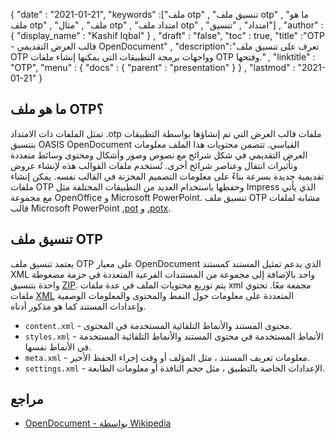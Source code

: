 {
  "date" : "2021-01-21",
  "keywords" :["ملف otp" , "تنسيق ملف otp" , "ما هو ملف otp" , "ملف" , "مثال otp" , "امتداد ملف otp" , "امتداد" , "تنسيق"] ,
  "author" : {
    "display_name" : "Kashif Iqbal"
} ,
  "draft" : "false",
  "toc" : true,
  "title" :"OTP - قالب العرض التقديمي OpenDocument" ,
  "description":"تعرف على تنسيق ملف OTP وواجهات برمجة التطبيقات التي يمكنها إنشاء ملفات OTP وفتحها." ,
  "linktitle" : "OTP",
  "menu" : {
    "docs" : {
      "parent" : "presentation"
}
} ,
  "lastmod" : "2021-01-21"
}

## ما هو ملف OTP؟

تمثل الملفات ذات الامتداد .otp ملفات قالب العرض التي تم إنشاؤها بواسطة التطبيقات بتنسيق OASIS OpenDocument القياسي. تتضمن محتويات هذا الملف معلومات العرض التقديمي في شكل شرائح مع نصوص وصور وأشكال ومحتوى وسائط متعددة وتأثيرات انتقال وعناصر شرائح أخرى. تُستخدم ملفات القوالب هذه لإنشاء عروض تقديمية جديدة بسرعة بناءً على معلومات التصميم المخزنة في القالب نفسه. يمكن إنشاء ملفات OTP وحفظها باستخدام العديد من التطبيقات المختلفة مثل Impress الذي يأتي مع مجموعة OpenOffice و Microsoft PowerPoint. تنسيق ملف OTP مشابه لملفات قالب Microsoft PowerPoint [.pot](/ar/presentation/pot/) و [.potx](/ar/presentation/potx/).

## تنسيق ملف OTP

يعتمد تنسيق ملف OTP على معيار OpenDocument الذي يدعم تمثيل المستند كمستند XML واحد بالإضافة إلى مجموعة من المستندات الفرعية المتعددة في حزمة مضغوطة واحدة بتنسيق [ZIP](/ar/compression/zip/). يتم توزيع محتويات الملف في عدة ملفات xml مجمعة معًا. تحتوي ملفات [XML](/ar/web/xml/) المتعددة على معلومات حول النمط والمحتوى والمعلومات الوصفية وإعدادات المستند كما هو مذكور أدناه.

* `content.xml` - محتوى المستند والأنماط التلقائية المستخدمة في المحتوى.
* `styles.xml` - الأنماط المستخدمة في محتوى المستند والأنماط التلقائية المستخدمة في الأنماط نفسها.
* `meta.xml` - معلومات تعريف المستند ، مثل المؤلف أو وقت إجراء الحفظ الأخير.
* `settings.xml` - الإعدادات الخاصة بالتطبيق ، مثل حجم النافذة أو معلومات الطابعة.

## مراجع

* [OpenDocument - بواسطة Wikipedia](https://en.wikipedia.org/wiki/OpenDocument)


